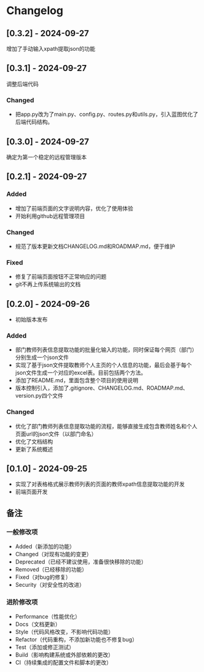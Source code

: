 # Changelog

## [0.3.2] - 2024-09-27
增加了手动输入xpath提取json的功能

## [0.3.1] - 2024-09-27
调整后端代码

### Changed
- 把app.py改为了main.py、config.py、routes.py和utils.py，引入蓝图优化了后端代码结构。

## [0.3.0] - 2024-09-27
确定为第一个稳定的远程管理版本

## [0.2.1] - 2024-09-27
### Added
- 增加了前端页面的文字说明内容，优化了使用体验
- 开始利用github远程管理项目

### Changed
- 规范了版本更新文档CHANGELOG.md和ROADMAP.md，便于维护

### Fixed
- 修复了前端页面按钮不正常响应的问题
- git不再上传系统输出的文档

## [0.2.0] - 2024-09-26
- 初始版本发布

### Added
- 部门教师列表信息提取功能的批量化输入的功能，同时保证每个网页（部门）分别生成一个json文件
- 实现了基于json文件提取教师个人主页的个人信息的功能，最后会基于每个json文件生成一个对应的excel表。目前包括两个方法。
- 添加了README.md，里面包含整个项目的使用说明
- 版本控制引入，添加了.gitignore、CHANGELOG.md、ROADMAP.md、version.py四个文件

### Changed
- 优化了部门教师列表信息提取功能的流程，能够直接生成包含教师姓名和个人页面url的json文件（以部门命名）
- 优化了文档结构
- 更新了系统概述

## [0.1.0] - 2024-09-25
- 实现了对表格格式展示教师列表的页面的教师xpath信息提取功能的开发
- 前端页面开发


## 备注
### 一般修改项
- Added（新添加的功能）
- Changed（对现有功能的变更）
- Deprecated（已经不建议使用，准备很快移除的功能）
- Removed（已经移除的功能）
- Fixed（对bug的修复）
- Security（对安全性的改进）

### 进阶修改项
- Performance（性能优化）
- Docs（文档更新）
- Style（代码风格改变，不影响代码功能）
- Refactor（代码重构，不添加新功能也不修复bug）
- Test（添加或修正测试）
- Build（影响构建系统或外部依赖的更改）
- CI（持续集成的配置文件和脚本的更改）